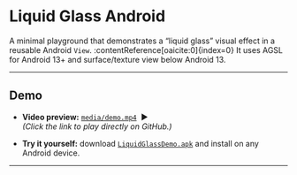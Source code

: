 # Liquid Glass Android

A minimal playground that demonstrates a “liquid glass” visual effect in a reusable Android `View`. :contentReference[oaicite:0]{index=0}
It uses AGSL for Android 13+ and surface/texture view below Android 13.

---

## Demo

* **Video preview:** [`media/demo.mp4`](media/api30_surface.mp4) &nbsp;▶️  
  *(Click the link to play directly on GitHub.)*

* **Try it yourself:** download [`LiquidGlassDemo.apk`](media/liquidglassdemo.apk) and install on any Android device.

---
